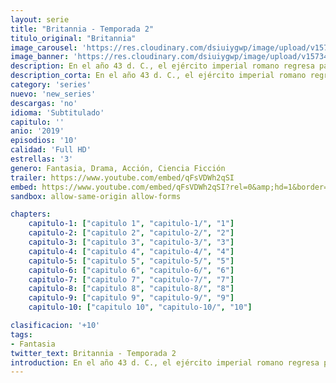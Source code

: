 ```yaml
---
layout: serie
title: "Britannia - Temporada 2"
titulo_original: "Britannia"
image_carousel: 'https://res.cloudinary.com/dsiuiygwp/image/upload/v1573494766/britanniaa-min_dltzjl.jpg'
image_banner: 'https://res.cloudinary.com/dsiuiygwp/image/upload/v1573494779/91masjE0y8L._RI_-min_yqbiuh.jpg'
description: En el año 43 d. C., el ejército imperial romano regresa para atacar el corazón celta de Britannia, una tierra misteriosa reinada por bravas guerreras y druidas poderosos que pueden canalizar fuerzas poderosas del inframundo.
description_corta: En el año 43 d. C., el ejército imperial romano regresa para atacar el corazón celta de Britannia, una tierra misteriosa reinada por bravas guerreras y druidas poderosos que pueden canalizar fuerzas poderosas del inframundo.
category: 'series'
nuevo: 'new_series'
descargas: 'no'
idioma: 'Subtitulado'
capitulo: ''
anio: '2019'
episodios: '10'
calidad: 'Full HD'
estrellas: '3'
genero: Fantasia, Drama, Acción, Ciencia Ficción
trailer: https://www.youtube.com/embed/qFsVDWh2qSI
embed: https://www.youtube.com/embed/qFsVDWh2qSI?rel=0&amp;hd=1&border=0&wmode=opaque&enablejsapi=1&modestbranding=1&controls=1&showinfo=1
sandbox: allow-same-origin allow-forms 

chapters:
    capitulo-1: ["capitulo 1", "capitulo-1/", "1"]
    capitulo-2: ["capitulo 2", "capitulo-2/", "2"]
    capitulo-3: ["capitulo 3", "capitulo-3/", "3"]
    capitulo-4: ["capitulo 4", "capitulo-4/", "4"]
    capitulo-5: ["capitulo 5", "capitulo-5/", "5"]
    capitulo-6: ["capitulo 6", "capitulo-6/", "6"]
    capitulo-7: ["capitulo 7", "capitulo-7/", "7"]
    capitulo-8: ["capitulo 8", "capitulo-8/", "8"]
    capitulo-9: ["capitulo 9", "capitulo-9/", "9"]
    capitulo-10: ["capitulo 10", "capitulo-10/", "10"]

clasificacion: '+10'
tags:
- Fantasia
twitter_text: Britannia - Temporada 2
introduction: En el año 43 d. C., el ejército imperial romano regresa para atacar el corazón celta de Britannia, una tierra misteriosa reinada por bravas guerreras y druidas poderosos que pueden canalizar fuerzas poderosas del inframundo.
---
```












